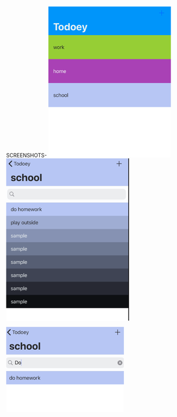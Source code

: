 SCREENSHOTS-
![ ](screenshots/screen1.png)      
                                    ![ ](screenshots/screen2.png)     



![ ](screenshots/screen3.png)

